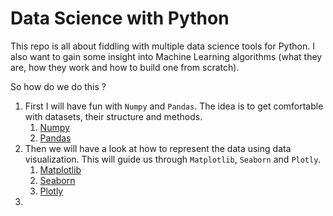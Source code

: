 # Data Science with Python
This repo is all about fiddling with multiple data science tools for Python. I also want to gain some insight into Machine Learning algorithms (what they are, how they work and how to build one from scratch).

So how do we do this ?

1. First I will have fun with `Numpy` and `Pandas`. The idea is to get comfortable with datasets, their structure and methods.
   1. [Numpy](./numpy/numpy_documentation.md)
   2. [Pandas](./pandas/pandas_documentation.md)
2. Then we will have a look at how to represent the data using data visualization. This will guide us through `Matplotlib`, `Seaborn` and `Plotly`.
   1. [Matplotlib](./matplotlib/matplotlib_documentation.md)
   2. [Seaborn](./matplotlib/seaborn_documentation)
   3. [Plotly](./plotly_cufflinks/plotly_documentation.md)
3. 

